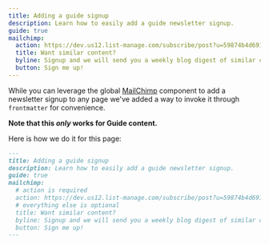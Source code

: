 ```yaml
---
title: Adding a guide signup
description: Learn how to easily add a guide newsletter signup.
guide: true
mailchimp:
  action: https://dev.us12.list-manage.com/subscribe/post?u=59874b4d6910fa65e724a4648&amp;id=613837077f
  title: Want similar content?
  byline: Signup and we will send you a weekly blog digest of similar content to keep you satiated.
  button: Sign me up!
---
```


While you can leverage the global [MailChimp](./components.html#mailchimp) component to add a newsletter signup to any page we've added a way to invoke it through `frontmatter` for convenience.

**Note that this _only_ works for Guide content.**

Here is how we do it for this page:

```md
---
title: Adding a guide signup
description: Learn how to easily add a guide newsletter signup.
guide: true
mailchimp:
  # action is required
  action: https://dev.us12.list-manage.com/subscribe/post?u=59874b4d6910fa65e724a4648&amp;id=613837077f
  # everything else is optional
  title: Want similar content?
  byline: Signup and we will send you a weekly blog digest of similar content to keep you satiated.
  button: Sign me up!
---
```
